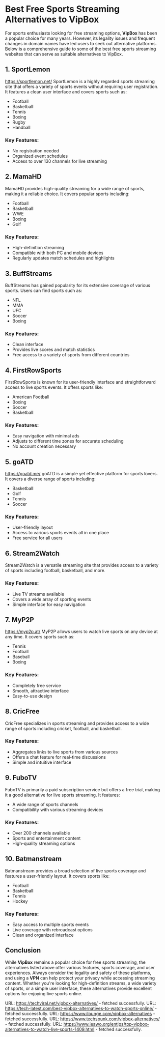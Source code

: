 # Best Free Sports Streaming Alternatives to VipBox

For sports enthusiasts looking for free streaming options, **VipBox** has been a popular choice for many years. However, its legality issues and frequent changes in domain names have led users to seek out alternative platforms. Below is a comprehensive guide to some of the best free sports streaming websites that can serve as suitable alternatives to VipBox.

## 1. **SportLemon**
https://sportlemon.net/
SportLemon is a highly regarded sports streaming site that offers a variety of sports events without requiring user registration. It features a clean user interface and covers sports such as:
- Football
- Basketball
- Tennis
- Boxing
- Rugby
- Handball

### Key Features:
- No registration needed
- Organized event schedules
- Access to over 130 channels for live streaming

## 2. **MamaHD**
MamaHD provides high-quality streaming for a wide range of sports, making it a reliable choice. It covers popular sports including:
- Football
- Basketball
- WWE
- Boxing
- Golf

### Key Features:
- High-definition streaming
- Compatible with both PC and mobile devices
- Regularly updates match schedules and highlights

## 3. **BuffStreams**
BuffStreams has gained popularity for its extensive coverage of various sports. Users can find sports such as:
- NFL
- MMA
- UFC
- Soccer
- Boxing

### Key Features:
- Clean interface
- Provides live scores and match statistics
- Free access to a variety of sports from different countries

## 4. **FirstRowSports**
FirstRowSports is known for its user-friendly interface and straightforward access to live sports events. It offers sports like:
- American Football
- Boxing
- Soccer
- Basketball

### Key Features:
- Easy navigation with minimal ads
- Adjusts to different time zones for accurate scheduling
- No account creation necessary

## 5. **goATD**
https://goatd.me/ 
goATD is a simple yet effective platform for sports lovers. It covers a diverse range of sports including:
- Basketball
- Golf
- Tennis
- Soccer

### Key Features:
- User-friendly layout
- Access to various sports events all in one place
- Free service for all users

## 6. **Stream2Watch**
Stream2Watch is a versatile streaming site that provides access to a variety of sports including football, basketball, and more. 

### Key Features:
- Live TV streams available
- Covers a wide array of sporting events
- Simple interface for easy navigation

## 7. **MyP2P**
https://myp2p.at/ 
MyP2P allows users to watch live sports on any device at any time. It covers sports such as:
- Tennis
- Football
- Baseball
- Boxing

### Key Features:
- Completely free service
- Smooth, attractive interface
- Easy-to-use design

## 8. **CricFree**
CricFree specializes in sports streaming and provides access to a wide range of sports including cricket, football, and basketball.

### Key Features:
- Aggregates links to live sports from various sources
- Offers a chat feature for real-time discussions
- Simple and intuitive interface

## 9. **FuboTV**
FuboTV is primarily a paid subscription service but offers a free trial, making it a good alternative for live sports streaming. It features:
- A wide range of sports channels
- Compatibility with various streaming devices

### Key Features:
- Over 200 channels available
- Sports and entertainment content
- High-quality streaming options

## 10. **Batmanstream**
Batmanstream provides a broad selection of live sports coverage and features a user-friendly layout. It covers sports like:
- Football
- Basketball
- Tennis
- Hockey

### Key Features:
- Easy access to multiple sports events
- Live coverage with rebroadcast options
- Clean and organized interface

## Conclusion
While **VipBox** remains a popular choice for free sports streaming, the alternatives listed above offer various features, sports coverage, and user experiences. Always consider the legality and safety of these platforms, and using a **VPN** can help protect your privacy while accessing streaming content. Whether you're looking for high-definition streams, a wide variety of sports, or a simple user interface, these alternatives provide excellent options for enjoying live sports online.

URL: https://techviral.net/vipbox-alternatives/ - fetched successfully.
URL: https://tech-latest.com/best-vipbox-alternatives-to-watch-sports-online/ - fetched successfully.
URL: https://www.ilounge.com/vipbox-alternatives - fetched successfully.
URL: https://www.techspunk.com/vipbox-alternatives/ - fetched successfully.
URL: https://www.leawo.org/entips/top-vipbox-alternatives-to-watch-live-sports-1409.html - fetched successfully.